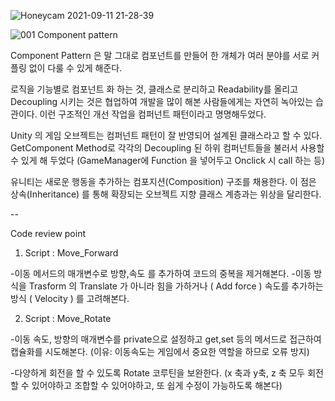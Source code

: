 


![Honeycam 2021-09-11 21-28-39](https://user-images.githubusercontent.com/37606666/132947933-03ffb3a8-268d-426e-9261-7f6af55a1cf7.gif)

![001 Component pattern ](https://user-images.githubusercontent.com/37606666/132948168-58606489-a5a2-425f-9395-488e2877fecb.png)


Component Pattern 은 말 그대로 컴포넌트를 만들어 한 개체가 여러 분야를 서로 커플링 없이 다룰 수 있게 해준다.

로직을 기능별로 컴포넌트 화 하는 것, 클래스로 분리하고 Readability를 올리고
Decoupling 시키는 것은 협업하여 개발을 많이 해본 사람들에게는 자연히 녹아있는 습관이다.
이런 구조적인 개선 작업을 컴퍼넌트 패턴이라고 명명해두었다.

Unity 의 게임 오브젝트는 컴퍼넌트 패턴이 잘 반영되어 설계된 클래스라고 할 수 있다.
GetComponent Method로 각각의 Decoupling 된 하위 컴퍼넌트들을 불러서 사용할수 있게 해 두었다
(GameManager에 Function 을 넣어두고 Onclick 시 call 하는 등)

유니티는 새로운 행동을 추가하는 컴포지션(Composition) 구조를 채용한다.
이 점은 상속(Inheritance) 를 통해 확장되는 오브젝트 지향 클래스 계층과는 위상을 달리한다.

--

Code review point

1. Script : Move_Forward 

-이동 메서드의 매개변수로 방향,속도 를 추가하여 코드의 중복을 제거해본다.
-이동 방식을 Trasform 의 Translate 가 아니라 힘을 가하거나 ( Add force ) 속도를 추가하는 방식 ( Velocity )
를 고려해본다.

2. Script : Move_Rotate

-이동 속도, 방향의 매개변수를 private으로 설정하고 get,set 등의 메서드로 접근하여 캡슐화를 시도해본다.
(이유: 이동속도는 게임에서 중요한 역할을 하므로 오류 방지)

-다양하게 회전을 할 수 있도록 Rotate 코루틴을 보완한다. 
(x 축과 y축, z 축 모두 회전할 수 있어야하고 조합할 수 있어야하고, 또 쉽게 수정이 가능하도록 해본다)
